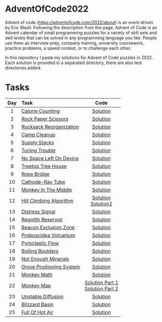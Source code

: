 # AdventOfCode2022
Advent of code (https://adventofcode.com/2022/about) is an event driven by Eric Wastl. Following the description from the page, Advent of Code is an Advent calendar of small programming puzzles for a variety of skill sets and skill levels that can be solved in any programming language you like. People use them as interview prep, company training, university coursework, practice problems, a speed contest, or to challenge each other.

In this repository I paste my solutions for Advent of Code puzzles in 2022. Each solution is provided in a separated directory, there are also test directories added.

# Tasks
| Day | Task | Code |
|:---:|:---|:---:|
| 1 | [Calorie Counting](https://adventofcode.com/2022/day/1) | [Solution](src/main/java/com/example/adventofcode/day01/CalorieCounting.java) |
| 2 | [Rock Paper Scissors](https://adventofcode.com/2022/day/2) | [Solution](src/main/java/com/example/adventofcode/day02/RockPaperScissors.java) |
| 3 | [Rucksack Reorganization](https://adventofcode.com/2022/day/3) | [Solution](src/main/java/com/example/adventofcode/day03/RucksackReorganization.java) |
| 4 | [Camp Cleanup](https://adventofcode.com/2022/day/4) | [Solution](src/main/java/com/example/adventofcode/day04/CampCleanup.java) |
| 5 | [Supply Stacks](https://adventofcode.com/2022/day/5) | [Solution](src/main/java/com/example/adventofcode/day05/SupplyStacks.java) |
| 6 | [Tuning Trouble](https://adventofcode.com/2022/day/6) | [Solution](src/main/java/com/example/adventofcode/day06/TuningTrouble.java) |
| 7 | [No Space Left On Device](https://adventofcode.com/2022/day/7) | [Solution](src/main/java/com/example/adventofcode/day07/NoSpaceLeftOnDevice.java) |
| 8 | [Treetop Tree House](https://adventofcode.com/2022/day/8) | [Solution](src/main/java/com/example/adventofcode/day08/TreetopTreeHouse.java) |
| 9 | [Rope Bridge](https://adventofcode.com/2022/day/9) | [Solution](src/main/java/com/example/adventofcode/day09/RopeBridge.java) |
| 10 | [Cathode-Ray Tube](https://adventofcode.com/2022/day/10) | [Solution](src/main/java/com/example/adventofcode/day10/CathodeRayTube.java) |
| 11 | [Monkey In The Middle](https://adventofcode.com/2022/day/11) | [Solution](src/main/java/com/example/adventofcode/day11/MonkeyInTheMiddle.java) |
| 12 | [Hill Climbing Algorithm](https://adventofcode.com/2022/day/12) | [Solution](src/main/java/com/example/adventofcode/day12/HillClimbingAlgorithm.java) <br> [Solution2](src/main/java/com/example/adventofcode/day12/HillClimbingAlgorithmSolution2.java) |
| 13 | [Distress Signal](https://adventofcode.com/2022/day/13) | [Solution](src/main/java/com/example/adventofcode/day13/DistressSignal.java) |
| 14 | [Regolith Reservoir](https://adventofcode.com/2022/day/14) | [Solution](src/main/java/com/example/adventofcode/day14/RegolithReservoir.java) |
| 15 | [Beacon Exclusion Zone](https://adventofcode.com/2022/day/15) | [Solution](src/main/java/com/example/adventofcode/day15/BeaconExclusionZone.java) |
| 16 | [Proboscidea Volcanium](https://adventofcode.com/2022/day/16) | [Solution](src/main/java/com/example/adventofcode/day16/ProboscideaVolcanium.java) |
| 17 | [Pyroclastic Flow](https://adventofcode.com/2022/day/17) | [Solution](src/main/java/com/example/adventofcode/day17/PyroclasticFlow.java) |
| 18 | [Boiling Boulders](https://adventofcode.com/2022/day/18) | [Solution](src/main/java/com/example/adventofcode/day18/BoilingBoulders.java) |
| 19 | [Not Enough Minerals](https://adventofcode.com/2022/day/19) | [Solution](src/main/java/com/example/adventofcode/day19/NotEnoughMinerals.java) |
| 20 | [Grove Positioning System](https://adventofcode.com/2022/day/20) | [Solution](src/main/java/com/example/adventofcode/day20/GrovePositioningSystem.java) |
| 21 | [Monkey Math](https://adventofcode.com/2022/day/21) | [Solution](src/main/java/com/example/adventofcode/day21/MonkeyMath.java) |
| 22 | [Monkey Map](https://adventofcode.com/2022/day/22) | [Solution Part 1](src/main/java/com/example/adventofcode/day22/MonkeyMap.java) <br> [Solution Part 2](src/main/java/com/example/adventofcode/day22/MonkeyMapCube.java)|
| 23 | [Unstable Diffusion](https://adventofcode.com/2022/day/23) | [Solution](src/main/java/com/example/adventofcode/day23/UnstableDiffusion.java) |
| 24 | [Blizzard Basin](https://adventofcode.com/2022/day/24) | [Solution](src/main/java/com/example/adventofcode/day24/BlizzardBasin.java) |
| 25 | [Full Of Hot Air](https://adventofcode.com/2022/day/25) | [Solution](src/main/java/com/example/adventofcode/day25/FullOfHotAir.java) |
